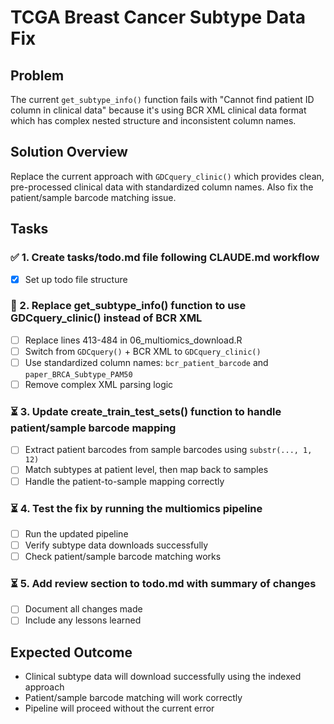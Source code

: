# TCGA Breast Cancer Subtype Data Fix

## Problem
The current `get_subtype_info()` function fails with "Cannot find patient ID column in clinical data" because it's using BCR XML clinical data format which has complex nested structure and inconsistent column names.

## Solution Overview
Replace the current approach with `GDCquery_clinic()` which provides clean, pre-processed clinical data with standardized column names. Also fix the patient/sample barcode matching issue.

## Tasks

### ✅ 1. Create tasks/todo.md file following CLAUDE.md workflow
- [x] Set up todo file structure

### 🔄 2. Replace get_subtype_info() function to use GDCquery_clinic() instead of BCR XML
- [ ] Replace lines 413-484 in 06_multiomics_download.R
- [ ] Switch from `GDCquery()` + BCR XML to `GDCquery_clinic()`
- [ ] Use standardized column names: `bcr_patient_barcode` and `paper_BRCA_Subtype_PAM50`
- [ ] Remove complex XML parsing logic

### ⏳ 3. Update create_train_test_sets() function to handle patient/sample barcode mapping
- [ ] Extract patient barcodes from sample barcodes using `substr(..., 1, 12)`
- [ ] Match subtypes at patient level, then map back to samples
- [ ] Handle the patient-to-sample mapping correctly

### ⏳ 4. Test the fix by running the multiomics pipeline
- [ ] Run the updated pipeline
- [ ] Verify subtype data downloads successfully
- [ ] Check patient/sample barcode matching works

### ⏳ 5. Add review section to todo.md with summary of changes
- [ ] Document all changes made
- [ ] Include any lessons learned

## Expected Outcome
- Clinical subtype data will download successfully using the indexed approach
- Patient/sample barcode matching will work correctly
- Pipeline will proceed without the current error